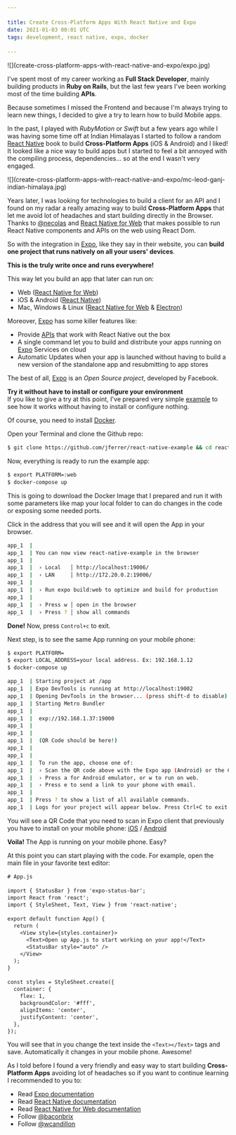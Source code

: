 ```yaml
---

title: Create Cross-Platform Apps With React Native and Expo
date: 2021-01-03 00:01 UTC
tags: development, react native, expo, docker

---
```


<div class="content-image" markdown="1">
  ![](create-cross-platform-apps-with-react-native-and-expo/expo.jpg)
</div>

I've spent most of my career working as **Full Stack Developer**, mainly building products in **Ruby on Rails**, but the last few years I've been working most of the time building **APIs**.

Because sometimes I missed the Frontend and because I'm always trying to learn new things, I decided to give a try to learn how to build Mobile apps.

In the past, I played with *RubyMotion* or *Swift* but a few years ago while I was having some time off at Indian Himalayas I started to follow a random [React Native](http://reactnative.dev/) book to build **Cross-Platform Apps** (iOS & Android) and I liked! It looked like a nice way to build apps but I started to feel a bit annoyed with the compiling process, dependencies... so at the end I wasn't very engaged.

<div class="content-image" markdown="1">
  ![](create-cross-platform-apps-with-react-native-and-expo/mc-leod-ganj-indian-himalaya.jpg)
</div>

Years later, I was looking for technologies to build a client for an API and I found on my radar a really amazing way to build **Cross-Platform Apps** that let me avoid lot of headaches and start building directly in the Browser. Thanks to [@necolas](https://twitter.com/necolas) and [React Native for Web](https://github.com/necolas/react-native-web) that makes possible to run React Native components and APIs on the web using React Dom.

So with the integration in [Expo](https://expo.io/), like they say in their website, you can **build one project that runs natively on all your users' devices**.

**This is the truly write once and runs everywhere!**

This way let you build an app that later can run on:

- Web ([React Native for Web](https://github.com/necolas/react-native-web))
- iOS & Android ([React Native](http://reactnative.dev/))
- Mac, Windows & Linux ([React Native for Web](https://github.com/necolas/react-native-web) & [Electron](https://www.electronjs.org/))

Moreover, [Expo](https://expo.io/) has some killer features like:

- Provide [APIs](https://docs.expo.io/bare/unimodules-full-list/) that work with React Native out the box
- A single command let you to build and distribute your apps running on [Expo](https://expo.io/) Services on cloud
- Automatic Updates when your app is launched without having to build a new version of the standalone app and resubmitting to app stores

The best of all, [Expo](https://expo.io/) is an *Open Source project*, developed by Facebook.

<article class="message is-dark" markdown="1">
  <div class="message-body">
    <strong>Try it without have to install or configure your environment</strong>
    <br />
    If you like to give a try at this point, I've prepared very simple <a href="https://github.com/jferrer/react-native-example">example</a> to see how it works without having to install or configure nothing.
  </div>
</article>

Of course, you need to install [Docker](https://www.docker.com/get-started).


Open your Terminal and clone the Github repo:

~~~bash
$ git clone https://github.com/jferrer/react-native-example && cd react-native-example
~~~

Now, everything is ready to run the example app:

~~~bash
$ export PLATFORM=:web
$ docker-compose up
~~~

This is going to download the Docker Image that I prepared and run it with some parameters like map your local folder to can do changes in the code or exposing some needed ports.

Click in the address that you will see and it will open the App in your browser.

~~~bash
app_1  |
app_1  | You can now view react-native-example in the browser
app_1  |
app_1  |  › Local   │ http://localhost:19006/
app_1  |  › LAN     │ http://172.20.0.2:19006/
app_1  |
app_1  |  › Run expo build:web to optimize and build for production
app_1  |
app_1  |  › Press w │ open in the browser
app_1  |  › Press ? │ show all commands

~~~

**Done!** Now, press ```Control+c``` to exit.

Next step, is to see the same App running on your mobile phone:

~~~bash
$ export PLATFORM=
$ export LOCAL_ADDRESS=your local address. Ex: 192.168.1.12
$ docker-compose up
~~~


~~~bash
app_1  | Starting project at /app
app_1  | Expo DevTools is running at http://localhost:19002
app_1  | Opening DevTools in the browser... (press shift-d to disable)
app_1  | Starting Metro Bundler
app_1  |
app_1  |  exp://192.168.1.37:19000
app_1  |
app_1  |
app_1  |  (QR Code should be here!)
app_1  |
app_1  |
app_1  |  To run the app, choose one of:
app_1  |  › Scan the QR code above with the Expo app (Android) or the Camera app (iOS).
app_1  |  › Press a for Android emulator, or w to run on web.
app_1  |  › Press e to send a link to your phone with email.
app_1  |
app_1  | Press ? to show a list of all available commands.
app_1  | Logs for your project will appear below. Press Ctrl+C to exit.

~~~


You will see a QR Code that you need to scan in Expo client that previously you have to install on your mobile phone: [iOS](https://apps.apple.com/app/apple-store/id982107779) / [Android](https://play.google.com/store/apps/details?id=host.exp.exponent&referrer=www)

**Voila!** The App is running on your mobile phone. Easy?

At this point you can start playing with the code. For example, open the main file in your favorite text editor:

~~~javacript
# App.js

import { StatusBar } from 'expo-status-bar';
import React from 'react';
import { StyleSheet, Text, View } from 'react-native';

export default function App() {
  return (
    <View style={styles.container}>
      <Text>Open up App.js to start working on your app!</Text>
      <StatusBar style="auto" />
    </View>
  );
}

const styles = StyleSheet.create({
  container: {
    flex: 1,
    backgroundColor: '#fff',
    alignItems: 'center',
    justifyContent: 'center',
  },
});
~~~

You will see that in you change the text inside the `<Text></Text>` tags and save. Automatically it changes in your mobile phone. Awesome!

As I told before I found a very friendly and easy way to start building **Cross-Platform Apps** avoiding lot of headaches so if you want to continue learning I recommended to you to:

- Read [Expo documentation](https://docs.expo.io/)
- Read [React Native documentation](https://reactnative.dev/)
- Read [React Native for Web documentation](https://necolas.github.io/react-native-web/docs/?path=/docs/overview-getting-started--page)
- Follow [@baconbrix](https://twitter.com/baconbrix)
- Follow [@wcandillon](https://twitter.com/wcandillon)
